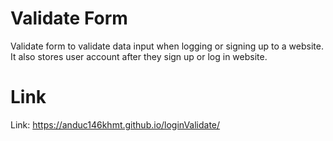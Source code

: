 # Validate Form 
Validate form to validate data input when logging or signing up to a website.
<br/>
It also stores user account after they sign up or log in website.
# Link
Link: https://anduc146khmt.github.io/loginValidate/
